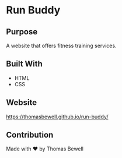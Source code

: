 # Run Buddy

## Purpose
A website that offers fitness training services.

## Built With
* HTML
* CSS

## Website
https://thomasbewell.github.io/run-buddy/

## Contribution
Made with ❤️ by Thomas Bewell
